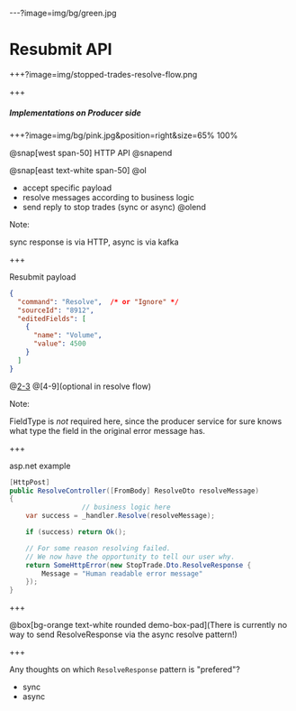 ---?image=img/bg/green.jpg

# Resubmit API

+++?image=img/stopped-trades-resolve-flow.png

+++

##### Implementations on Producer side

+++?image=img/bg/pink.jpg&position=right&size=65% 100%

@snap[west span-50]
HTTP API
@snapend

@snap[east text-white span-50]
@ol
- accept specific payload
- resolve messages according to business logic
- send reply to stop trades (sync or async)
@olend

Note:

sync response is via HTTP, async is via kafka

+++

Resubmit payload


```json
{
  "command": "Resolve",  /* or "Ignore" */
  "sourceId": "8912",
  "editedFields": [
    {
      "name": "Volume",
      "value": 4500
    }
  ]
}
```

@[2-3](required)
@[4-9](optional in resolve flow)

Note:

FieldType is _not_ required here, since the producer service
for sure knows what type the field in the original error message has.

+++

asp.net example

```cs
[HttpPost]
public ResolveController([FromBody] ResolveDto resolveMessage)
{
                  // business logic here
    var success = _handler.Resolve(resolveMessage);

    if (success) return Ok();

    // For some reason resolving failed.
    // We now have the opportunity to tell our user why.
    return SomeHttpError(new StopTrade.Dto.ResolveResponse {
        Message = "Human readable error message"
    });
}
```

+++

@box[bg-orange text-white rounded demo-box-pad](There is currently no way to send ResolveResponse via the async resolve pattern!)

+++

Any thoughts on which `ResolveResponse` pattern is "prefered"?

- sync
- async
